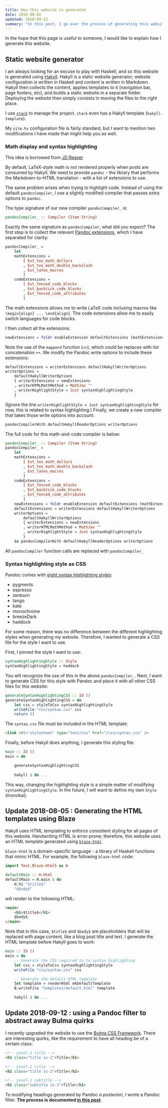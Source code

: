 ```yaml
---
title: How this website is generated
date: 2018-08-02
updated: 2018-09-12
summary: "In this post, I go over the process of generating this website using Hakyll and other tools."
---
```


In the hope that this page is useful to someone, I would like to explain how I generate this website.

## Static website generator

I am always looking for an excuse to play with Haskell, and so this website is generated using [Hakyll](https://jaspervdj.be/hakyll/index.html). Hakyll is a static website generator; website configuration is written in Haskell and content is written in Markdown. Hakyll then collects the content, applies templates to it (navigation bar, page footers, etc), and builds a static website in a separate folder. Deploying the website then simply consists in moving the files to the right place.

I use [`stack`](https://docs.haskellstack.org/en/stable/README/) to manage the project. `stack` even has a Hakyll template (`hakyll-template`).

My `site.hs` configuration file is fairly standard, but I want to mention two modifications I have made that might help you as well.

### Math display and syntax highlighting

This idea is borrowed from [JD Reaver](https://github.com/jdreaver/jdreaver.com/)

By default, LaTeX-style math is not rendered properly when posts are consumed by Hakyll. We need to provide `pandoc` - the library that performs the Markdown-to-HTML translation - with a list of extensions to use.

The same problem arises when trying to highlight code. Instead of using the default `pandocCompiler`, I use a slightly modified compiler that passes extra options to `pandoc`.

The type signature of our new compiler `pandocCompiler_` is:

```haskell
pandocCompiler_ :: Compiler (Item String)
```

Exactly the same signature as `pandocCompiler`, what did you expect? The first step is to collect the relevant [Pandoc extensions](http://hackage.haskell.org/package/pandoc-2.2.2.1/docs/Text-Pandoc-Extensions.html), which I have separated for clarity:

```haskell
pandocCompiler_ =
    let
    mathExtensions = 
        [ Ext_tex_math_dollars
        , Ext_tex_math_double_backslash
        , Ext_latex_macros
        ]
    codeExtensions = 
        [ Ext_fenced_code_blocks
        , Ext_backtick_code_blocks
        , Ext_fenced_code_attributes
        ]
```

The math extensions allows me to write LaTeX code inclusing macros like `\begin{align} ... \end{align}`. The code extensions allow me to easily switch languages for code blocks.

I then collect all the extensions:

```haskell
newExtensions = foldr enableExtension defaultExtensions (mathExtensions <> codeExtensions)
```

Note the use of the `mappend` function (`<>`), which could be replaces with list concatenation `++`. We modify the Pandoc write options to include these extensions:

```haskell
defaultExtensions = writerExtensions defaultHakyllWriterOptions
writerOptions =
    defaultHakyllWriterOptions
    { writerExtensions = newExtensions
    , writerHTMLMathMethod = MathJax ""
    , writerHighlightStyle = Just syntaxHighlightingStyle
    }
```

(Ignore the line `writerHighlightStyle = Just syntaxHighlightingStyle` for now, this is related to syntax highlighting.) Finally, we create a new compiler that takes those write options into account:

```haskell
pandocCompilerWith defaultHakyllReaderOptions writerOptions
```

The full code for this math-and-code compiler is below:

```haskell
pandocCompiler_ :: Compiler (Item String)
pandocCompiler_ =
    let
    mathExtensions =
        [ Ext_tex_math_dollars
        , Ext_tex_math_double_backslash
        , Ext_latex_macros
        ]
    codeExtensions = 
        [ Ext_fenced_code_blocks
        , Ext_backtick_code_blocks
        , Ext_fenced_code_attributes
        ]
    newExtensions = foldr enableExtension defaultExtensions (mathExtensions <> codeExtensions)
    defaultExtensions = writerExtensions defaultHakyllWriterOptions
    writerOptions =
        defaultHakyllWriterOptions
        { writerExtensions = newExtensions
        , writerHTMLMathMethod = MathJax ""
        , writerHighlightStyle = Just syntaxHighlightingStyle
        }
    in pandocCompilerWith defaultHakyllReaderOptions writerOptions
```

All `pandocCompiler` function calls are replaced with `pandocCompiler_`

### Syntax highlighting style as CSS

Pandoc comes with [eight syntax highlighting styles](http://hackage.haskell.org/package/pandoc-2.2.2.1/docs/Text-Pandoc-Highlighting.html):

* pygments
* espresso
* zenburn
* tango
* kate
* monochrome
* breezeDark
* haddock

For some reason, there was no difference between the different highlighting styles when generating my website. Therefore, I wanted to generate a CSS file for the style I want to use.

First, I pinned the style I want to use:

```haskell
syntaxHighlightingStyle :: Style
syntaxHighlightingStyle = haddock
```

You will recognize the use of this in the above `pandocCompiler_`. Next, I want to generate CSS for this style with Pandoc and place it with all other CSS files for this website:

```haskell
generateSyntaxHighlightingCSS :: IO ()
generateSyntaxHighlightingCSS = do
    let css = styleToCss syntaxHighlightingStyle
    writeFile "css/syntax.css" css
    return ()
```

The `syntax.css` file must be included in the HTML template:

```html
<link rel="stylesheet" type="text/css" href="/css/syntax.css" />
```

Finally, before Hakyll does anything, I generate this styling file:

```haskell
main :: IO ()
main = do

    generateSyntaxHighlightingCSS
    
    hakyll $ do ...
```

This way, changing the highlighting style is a simple matter of modifying `syntaxHighlightingStyle`. In the future, I will want to define my own `Style` (monokai).

## Update 2018-08-05 : Generating the HTML templates using Blaze

Hakyll uses HTML templating to enforce consistent styling for all pages of this website. Handwriting HTML is error-prone; therefore, this website uses an HTML template generated using [`blaze-html`](https://hackage.haskell.org/package/blaze-html).

`blaze-html` is a domain-specific language - a library of Haskell functions that mimic HTML. For example, the following `blaze-html` code:

```haskell
import Text.Blaze.Html5 as H

defaultMain :: H.Html
defaultMain = H.main $ do
    H.h1 "$title$"
    "$body$"
```

will render to the following HTML:

```html
<main>
    <h1>$title$</h1>
    $body$
</main>
```

Note that in this case, `$title$` and `$body$` are placeholders that will be replaced with page content, like a blog post title and text. I generate the HTML template before Hakyll goes to work:

```haskell
main :: IO ()
main = do
    -- Generate the CSS required to to syntax highlighting
    let css = styleToCss syntaxHighlightingStyle
    writeFile "css/syntax.css" css

    -- Generate the default HTML template
    let template = renderHtml mkDefaultTemplate
    B.writeFile "templates/default.html" template

    hakyll $ do ...
```

## Update 2018-09-12 : using a Pandoc filter to abstract away Bulma quirks

I recently upgraded the website to use the [Bulma CSS Framework](https://bulma.io). There are interesting quirks, like the requirement to have all heading be of a certain class:

```html
<!-- Level-1 title -->
<h1 class="title is-1">Title</h1>

<!-- Level-2 title -->
<h2 class="title is-2">Title</h2>

<!-- Level-1 subtitle -->
<h1 class="subtitle is-1">Title</h1>
```

To modifying headings generated by Pandoc _a posteriori_, I wrote a Pandoc filter. __The process is documented [in this post](/posts/bulma-pandoc-filter.html)__.